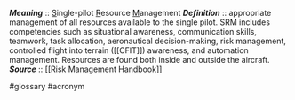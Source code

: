 ***Meaning*** :: <u>S</u>ingle-pilot <u>R</u>esource <u>M</u>anagement
***Definition***    :: appropriate management of all resources available to the single pilot. SRM includes competencies such as situational awareness, communication skills, teamwork, task allocation, aeronautical decision-making, risk management, controlled flight into terrain ([[CFIT]]) awareness, and automation management. Resources are found both inside and outside the aircraft.
***Source***         :: [[Risk Management Handbook]]

#glossary #acronym